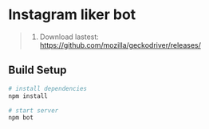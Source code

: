 # Instagram liker bot

> 1. Download lastest: https://github.com/mozilla/geckodriver/releases/

## Build Setup

``` bash
# install dependencies
npm install

# start server
npm bot

```
